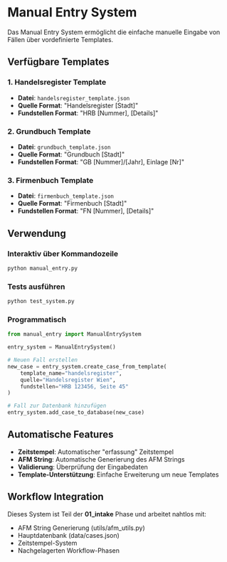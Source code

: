 # Manual Entry System

Das Manual Entry System ermöglicht die einfache manuelle Eingabe von Fällen über vordefinierte Templates.

## Verfügbare Templates

### 1. Handelsregister Template
- **Datei**: `handelsregister_template.json`
- **Quelle Format**: "Handelsregister [Stadt]"
- **Fundstellen Format**: "HRB [Nummer], [Details]"

### 2. Grundbuch Template  
- **Datei**: `grundbuch_template.json`
- **Quelle Format**: "Grundbuch [Stadt]"
- **Fundstellen Format**: "GB [Nummer]/[Jahr], Einlage [Nr]"

### 3. Firmenbuch Template
- **Datei**: `firmenbuch_template.json`
- **Quelle Format**: "Firmenbuch [Stadt]"
- **Fundstellen Format**: "FN [Nummer], [Details]"

## Verwendung

### Interaktiv über Kommandozeile
```bash
python manual_entry.py
```

### Tests ausführen
```bash
python test_system.py
```

### Programmatisch
```python
from manual_entry import ManualEntrySystem

entry_system = ManualEntrySystem()

# Neuen Fall erstellen
new_case = entry_system.create_case_from_template(
    template_name="handelsregister",
    quelle="Handelsregister Wien", 
    fundstellen="HRB 123456, Seite 45"
)

# Fall zur Datenbank hinzufügen
entry_system.add_case_to_database(new_case)
```

## Automatische Features

- **Zeitstempel**: Automatischer "erfassung" Zeitstempel
- **AFM String**: Automatische Generierung des AFM Strings
- **Validierung**: Überprüfung der Eingabedaten
- **Template-Unterstützung**: Einfache Erweiterung um neue Templates

## Workflow Integration

Dieses System ist Teil der **01_intake** Phase und arbeitet nahtlos mit:
- AFM String Generierung (utils/afm_utils.py)
- Hauptdatenbank (data/cases.json)
- Zeitstempel-System
- Nachgelagerten Workflow-Phasen
